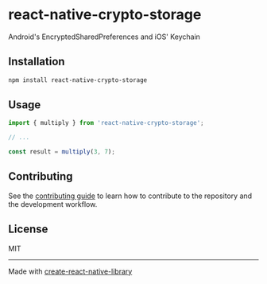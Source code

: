 # react-native-crypto-storage

Android's EncryptedSharedPreferences and iOS' Keychain

## Installation

```sh
npm install react-native-crypto-storage
```

## Usage


```js
import { multiply } from 'react-native-crypto-storage';

// ...

const result = multiply(3, 7);
```


## Contributing

See the [contributing guide](CONTRIBUTING.md) to learn how to contribute to the repository and the development workflow.

## License

MIT

---

Made with [create-react-native-library](https://github.com/callstack/react-native-builder-bob)
